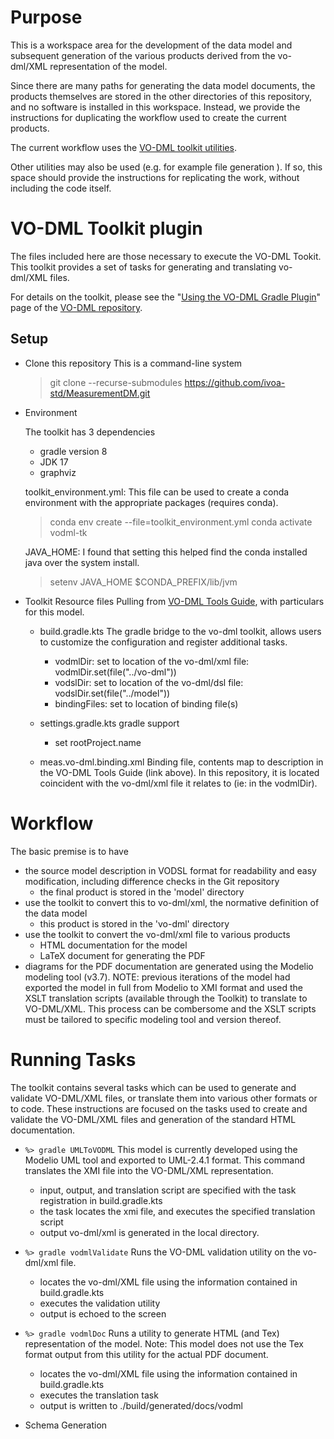 # Purpose

This is a workspace area for the development of the data model and subsequent generation
of the various products derived from the vo-dml/XML representation of the model.

Since there are many paths for generating the data model documents, the products themselves
are stored in the other directories of this repository, and no software is installed in this
workspace.  Instead, we provide the instructions for duplicating the workflow used to create
the current products.

The current workflow uses the [VO-DML toolkit utilities](https://github.com/ivoa/vo-dml).

Other utilities may also be used (e.g. for example file generation ).
If so, this space should provide the instructions for replicating the work, without including the code itself.


# VO-DML Toolkit plugin

The files included here are those necessary to execute the VO-DML Tookit.
This toolkit provides a set of tasks for generating and translating vo-dml/XML files.

For details on the toolkit, please see the "[Using the VO-DML Gradle Plugin](https://github.com/ivoa/vo-dml/tree/master/tools)"
page of the [VO-DML repository](https://github.com/ivoa/vo-dml).

## Setup

* Clone this repository
    This is a command-line system
    
    > git clone --recurse-submodules https://github.com/ivoa-std/MeasurementDM.git
    
* Environment
    
    The toolkit has 3 dependencies
    * gradle version 8
    * JDK 17
    * graphviz
    
    toolkit_environment.yml: This file can be used to create a conda environment with the appropriate packages (requires conda).
    > conda env create --file=toolkit_environment.yml
    > conda activate vodml-tk
    
    JAVA_HOME: I found that setting this helped find the conda installed java over the system install.
    > setenv JAVA_HOME $CONDA_PREFIX/lib/jvm
 
* Toolkit Resource files
    Pulling from [VO-DML Tools Guide](https://ivoa.github.io/vo-dml/QuickStart/), with particulars for this model.

    * build.gradle.kts
    The gradle bridge to the vo-dml toolkit, allows users to customize the configuration and register additional tasks.
        * vodmlDir: set to location of the vo-dml/xml file:  vodmlDir.set(file("../vo-dml"))
        * vodslDir: set to location of the vo-dml/dsl file:  vodslDir.set(file("../model"))
        * bindingFiles: set to location of binding file(s)

    * settings.gradle.kts
    gradle support
        * set rootProject.name

    * meas.vo-dml.binding.xml
    Binding file, contents map to description in the VO-DML Tools Guide (link above).
    In this repository, it is located coincident with the vo-dml/xml file it relates to (ie: in the vodmlDir).

# Workflow
The basic premise is to have
* the source model description in VODSL format for readability and easy modification, including difference checks in the Git repository
    * the final product is stored in the 'model' directory
* use the toolkit to convert this to vo-dml/xml, the normative definition of the data model
    * this product is stored in the 'vo-dml' directory
* use the toolkit to convert the vo-dml/xml file to various products
    * HTML documentation for the model
    * LaTeX document for generating the PDF
* diagrams for the PDF documentation are generated using the Modelio modeling tool (v3.7).
    NOTE: previous iterations of the model had exported the model in full from Modelio to XMI format and
    used the XSLT translation scripts (available through the Toolkit) to translate to VO-DML/XML.  This
    process can be combersome and the XSLT scripts must be tailored to specific modeling tool and version thereof.


# Running Tasks
The toolkit contains several tasks which can be used to generate and validate VO-DML/XML files, or translate them into
various other formats or to code.  These instructions are focused on the tasks used to create and validate the
VO-DML/XML files and generation of the standard HTML documentation.

* ```%> gradle UMLToVODML```
  This model is currently developed using the Modelio UML tool and exported to UML-2.4.1 format.
  This command translates the XMI file into the VO-DML/XML representation.

    * input, output, and translation script are specified with the task registration in build.gradle.kts
    * the task locates the xmi file, and executes the specified translation script
    * output vo-dml/xml is generated in the local directory.

* ```%> gradle vodmlValidate```
  Runs the VO-DML validation utility on the vo-dml/xml file.

    * locates the vo-dml/XML file using the information contained in build.gradle.kts
    * executes the validation utility
    * output is echoed to the screen

* ```%> gradle vodmlDoc```
  Runs a utility to generate HTML (and Tex) representation of the model.
  Note:  This model does not use the Tex format output from this utility for the actual PDF document.
  
    * locates the vo-dml/XML file using the information contained in build.gradle.kts
    * executes the translation task
    * output is written to ./build/generated/docs/vodml


* Schema Generation
